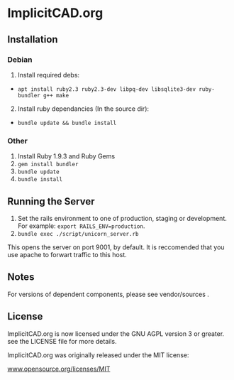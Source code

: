 # ImplicitCAD.org

## Installation

### Debian
1. Install required debs:
  * `apt install ruby2.3 ruby2.3-dev libpq-dev libsqlite3-dev ruby-bundler g++ make`
2. Install ruby dependancies (In the source dir):
  * `bundle update && bundle install`

### Other
1. Install Ruby 1.9.3 and Ruby Gems
2. `gem install bundler`
3. `bundle update`
4. `bundle install`

## Running the Server

1. Set the rails environment to one of production, staging or development. For example: `export RAILS_ENV=production`.
2. `bundle exec ./script/unicorn_server.rb`

This opens the server on port 9001, by default. It is reccomended that you use apache to forwart traffic to this host.

## Notes

For versions of dependent components, please see vendor/sources .

## License

ImplicitCAD.org is now licensed under the GNU AGPL version 3 or greater.
see the LICENSE file for more details.

ImplicitCAD.org was originally released under the MIT license:

www.opensource.org/licenses/MIT
